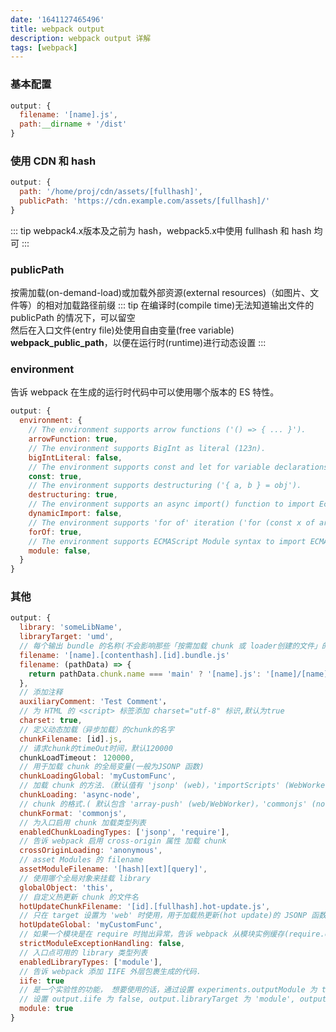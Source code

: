 ```yaml
---
date: '1641127465496'
title: webpack output
description: webpack output 详解
tags: [webpack]
---
```


### 基本配置
```javascript
output: {
  filename: '[name].js',
  path:__dirname + '/dist'
}
```

### 使用 CDN 和 hash
```javascript
output: {
  path: '/home/proj/cdn/assets/[fullhash]',
  publicPath: 'https://cdn.example.com/assets/[fullhash]/'
}
```
::: tip
webpack4.x版本及之前为 hash，webpack5.x中使用 fullhash 和 hash 均可
:::

### publicPath
按需加载(on-demand-load)或加载外部资源(external resources)（如图片、文件等）的相对加载路径前缀
::: tip
在编译时(compile time)无法知道输出文件的 publicPath 的情况下，可以留空  
然后在入口文件(entry file)处使用自由变量(free variable) __webpack_public_path__，以便在运行时(runtime)进行动态设置
:::

### environment
告诉 webpack 在生成的运行时代码中可以使用哪个版本的 ES 特性。
```javascript
output: {
  environment: {
    // The environment supports arrow functions ('() => { ... }').
    arrowFunction: true,
    // The environment supports BigInt as literal (123n).
    bigIntLiteral: false,
    // The environment supports const and let for variable declarations.
    const: true,
    // The environment supports destructuring ('{ a, b } = obj').
    destructuring: true,
    // The environment supports an async import() function to import EcmaScript modules.
    dynamicImport: false,
    // The environment supports 'for of' iteration ('for (const x of array) { ... }').
    forOf: true,
    // The environment supports ECMAScript Module syntax to import ECMAScript modules (import ... from '...').
    module: false,
  }
}
```

### 其他
```javascript
output: {
  library: 'someLibName',
  libraryTarget: 'umd',
  // 每个输出 bundle 的名称(不会影响那些「按需加载 chunk 或 loader创建的文件」的输出文件)
  filename: '[name].[contenthash].[id].bundle.js'
  filename: (pathData) => {
    return pathData.chunk.name === 'main' ? '[name].js': '[name]/[name].js';
  },
  // 添加注释
  auxiliaryComment: 'Test Comment'，
  // 为 HTML 的 <script> 标签添加 charset="utf-8" 标识,默认为true
  charset: true,
  // 定义动态加载（异步加载）的chunk的名字
  chunkFilename: [id].js,
  // 请求chunk的timeOut时间，默认120000
  chunkLoadTimeout： 120000,
  // 用于加载 chunk 的全局变量(一般为JSONP 函数)
  chunkLoadingGlobal: 'myCustomFunc',
  // 加载 chunk 的方法.（默认值有 'jsonp' (web)，'importScripts' (WebWorker)，'require' (sync node.js)，'async-node' (async node.js)
  chunkLoading: 'async-node',
  // chunk 的格式.( 默认包含 'array-push' (web/WebWorker)，'commonjs' (node.js))
  chunkFormat: 'commonjs',
  // 为入口启用 chunk 加载类型列表
  enabledChunkLoadingTypes: ['jsonp', 'require'],
  // 告诉 webpack 启用 cross-origin 属性 加载 chunk
  crossOriginLoading: 'anonymous',
  // asset Modules 的 filename
  assetModuleFilename: '[hash][ext][query]',
  // 使用哪个全局对象来挂载 library
  globalObject: 'this',
  // 自定义热更新 chunk 的文件名
  hotUpdateChunkFilename: '[id].[fullhash].hot-update.js',
  // 只在 target 设置为 'web' 时使用，用于加载热更新(hot update)的 JSONP 函数
  hotUpdateGlobal: 'myCustomFunc',
  // 如果一个模块是在 require 时抛出异常，告诉 webpack 从模块实例缓存(require.cache)中删除这个模块
  strictModuleExceptionHandling: false,
  // 入口点可用的 library 类型列表
  enabledLibraryTypes: ['module'],
  // 告诉 webpack 添加 IIFE 外层包裹生成的代码.
  iife: true
  // 是一个实验性的功能， 想要使用的话，通过设置 experiments.outputModule 为 true
  // 设置 output.iife 为 false, output.libraryTarget 为 'module', output.scriptType 为 'module' 和 terserOptions.module 为 true
  module: true
}
```
